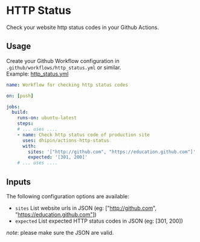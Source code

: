 # HTTP Status
Check your website http status codes in your Github Actions.

## Usage

Create your Github Workflow configuration in `.github/workflows/http_status.yml` or similar.  
Example: [http_status.yml](.github/workflows/http_status.yml)

```yml
name: Workflow for checking http status codes

on: [push]

jobs:
  build:
    runs-on: ubuntu-latest
    steps:
    # ... uses ....
    - name: Check http status code of production site
      uses: dhipin/actions-http-status
      with:
        sites: '["http://github.com", "https://education.github.com"]'
        expected: '[301, 200]'
    # ... uses ....
```

## Inputs

The following configuration options are available:

* `sites` List website urls in JSON (eg: ["http://github.com", "https://education.github.com"])
* `expected` List expected HTTP status codes in JSON (eg: [301, 200])

*note*: please make sure the JSON are valid.
